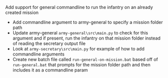 Add support for general commandline to run the infantry on an already created mission

- Add commandline argument to army-general to specify a mission folder path
- Update army-general `army-general\src\main.py` to check for this argument and if present, run the infantry on that mission folder instead of reading the secretary output file
- Look at `army-secretary\src\main.py` for example of how to add commandline arguments
- Create new batch file called `run-general-on-mission.bat` based off of `run-general.bat` that prompts for the mission folder path and then includes it as a commandline param
